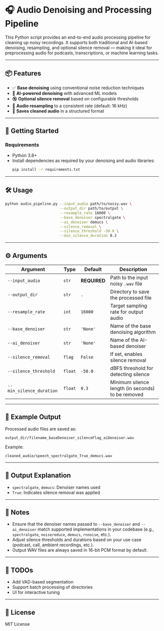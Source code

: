 # 🎧 Audio Denoising and Processing Pipeline

This Python script provides an end-to-end audio processing pipeline for cleaning up noisy recordings. It supports both traditional and AI-based denoising, resampling, and optional silence removal — making it ideal for preprocessing audio for podcasts, transcriptions, or machine learning tasks.

---

## 📦 Features

- ✅ **Base denoising** using conventional noise reduction techniques  
- 🤖 **AI-powered denoising** with advanced ML models  
- 🔇 **Optional silence removal** based on configurable thresholds  
- 🔁 **Audio resampling** to a consistent rate (default: 16 kHz)  
- 💾 **Saves cleaned audio** in a structured format

---

## 🚀 Getting Started

### Requirements

- Python 3.8+
- Install dependencies as required by your denoising and audio libraries:
  ```bash
  pip install -r requirements.txt
  ```

---

## 🛠️ Usage

```bash
python audio_pipeline.py --input_audio path/to/noisy.wav \
                         --output_dir path/to/output \
                         --resample_rate 16000 \
                         --base_denoiser spectralgate \
                         --ai_denoiser demucs \
                         --silence_removal \
                         --silence_threshold -50.0 \
                         --min_silence_duration 0.3
```

---

## ⚙️ Arguments

| Argument                | Type   | Default   | Description |
|-------------------------|--------|-----------|-------------|
| `--input_audio`         | `str`  | **REQUIRED** | Path to the input noisy `.wav` file |
| `--output_dir`          | `str`  | `.`       | Directory to save the processed file |
| `--resample_rate`       | `int`  | `16000`   | Target sampling rate for output audio |
| `--base_denoiser`       | `str`  | `'None'`  | Name of the base denoising algorithm |
| `--ai_denoiser`         | `str`  | `'None'`  | Name of the AI-based denoiser |
| `--silence_removal`     | `flag` | `False`   | If set, enables silence removal |
| `--silence_threshold`   | `float`| `-50.0`   | dBFS threshold for detecting silence |
| `--min_silence_duration`| `float`| `0.3`     | Minimum silence length (in seconds) to be removed |

---

## 🧠 Example Output

Processed audio files are saved as:

```
output_dir/filename_baseDenoiser_silenceFlag_aiDenoiser.wav
```

Example:
```
cleaned_audio/speech_spectralgate_True_demucs.wav
```

---

## 📂 Output Explanation

- `spectralgate`, `demucs`: Denoiser names used
- `True`: Indicates silence removal was applied

---

## 📢 Notes

- Ensure that the denoiser names passed to `--base_denoiser` and `--ai_denoiser` match supported implementations in your codebase (e.g., `spectralgate`, `noisereduce`, `demucs`, `rnnoise`, etc.).
- Adjust silence thresholds and durations based on your use case (podcast, call, ambient recordings, etc.).
- Output WAV files are always saved in 16-bit PCM format by default.

---

## 🧪 TODOs

- Add VAD-based segmentation
- Support batch processing of directories
- UI for interactive tuning

---

## 📄 License

MIT License

